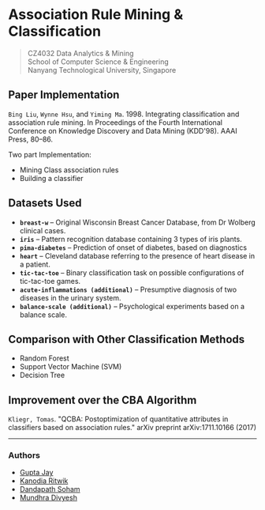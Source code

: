 # Association Rule Mining & Classification
> CZ4032 Data Analytics & Mining  
> School of Computer Science & Engineering  
> Nanyang Technological University, Singapore  

## Paper Implementation
`Bing Liu`, `Wynne Hsu`, and `Yiming Ma`. 1998. Integrating classification and association rule mining. In Proceedings of the Fourth International Conference on Knowledge Discovery and Data Mining (KDD'98). AAAI Press, 80–86.

Two part Implementation:  
* Mining Class association rules     
* Building a classifier

## Datasets Used
* **``breast-w``** – Original Wisconsin Breast Cancer Database, from Dr Wolberg clinical cases.
* **`iris`** – Pattern recognition database containing 3 types of iris plants.
* **`pima-diabetes`** – Prediction of onset of diabetes, based on diagnostics
* **`heart`** – Cleveland database referring to the presence of heart disease in a patient.
* **`tic-tac-toe`** – Binary classification task on possible configurations of tic-tac-toe games.
* **`acute-inflammations (additional)`** – Presumptive diagnosis of two diseases in the urinary system.
* **`balance-scale (additional)`** – Psychological experiments based on a balance scale.

## Comparison with Other Classification Methods
* Random Forest
* Support Vector Machine (SVM)
* Decision Tree

## Improvement over the CBA Algorithm
`Kliegr, Tomas`. "QCBA: Postoptimization of quantitative attributes in classifiers based on association rules." arXiv preprint arXiv:1711.10166 (2017)

---

### Authors
* [Gupta Jay](https://github.com/guptajay)
* [Kanodia Ritwik](https://github.com/ritwikkanodia)
* [Dandapath Soham](https://github.com/12dash)
* [Mundhra Divyesh](https://github.com/divyeshmundhra)
